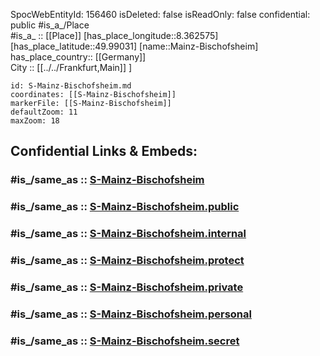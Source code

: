﻿---
location:
- 49.99031
- 8.362575
mapmarker: train
mapzoom:
- 8
- 18
tags:
- geo/station/train
type: Station
---

SpocWebEntityId: 156460
isDeleted: false
isReadOnly: false
confidential: public
#is_a_/Place  
#is_a_ :: [[Place]] 
[has_place_longitude::8.362575] 
[has_place_latitude::49.99031] 
[name::Mainz-Bischofsheim] 
has_place_country:: [[Germany]]  
City :: [[../../Frankfurt,Main]] ] 


```leaflet
id: S-Mainz-Bischofsheim.md
coordinates: [[S-Mainz-Bischofsheim]] 
markerFile: [[S-Mainz-Bischofsheim]] 
defaultZoom: 11 
maxZoom: 18
```


## Confidential Links & Embeds: 

### #is_/same_as :: [S-Mainz-Bischofsheim](S-Mainz-Bischofsheim.md) 

### #is_/same_as :: [S-Mainz-Bischofsheim.public](/_public/Earth/Continent/Europe/Europe~Central/Germany/Germany~West/Hessen/counties~Hessen/Frankfurt~Main/Stations-FFM~S/S-Mainz-Bischofsheim.public.md) 

### #is_/same_as :: [S-Mainz-Bischofsheim.internal](/_internal/Earth/Continent/Europe/Europe~Central/Germany/Germany~West/Hessen/counties~Hessen/Frankfurt~Main/Stations-FFM~S/S-Mainz-Bischofsheim.internal.md) 

### #is_/same_as :: [S-Mainz-Bischofsheim.protect](/_protect/Earth/Continent/Europe/Europe~Central/Germany/Germany~West/Hessen/counties~Hessen/Frankfurt~Main/Stations-FFM~S/S-Mainz-Bischofsheim.protect.md) 

### #is_/same_as :: [S-Mainz-Bischofsheim.private](/_private/Earth/Continent/Europe/Europe~Central/Germany/Germany~West/Hessen/counties~Hessen/Frankfurt~Main/Stations-FFM~S/S-Mainz-Bischofsheim.private.md) 

### #is_/same_as :: [S-Mainz-Bischofsheim.personal](/_personal/Earth/Continent/Europe/Europe~Central/Germany/Germany~West/Hessen/counties~Hessen/Frankfurt~Main/Stations-FFM~S/S-Mainz-Bischofsheim.personal.md) 

### #is_/same_as :: [S-Mainz-Bischofsheim.secret](/_secret/Earth/Continent/Europe/Europe~Central/Germany/Germany~West/Hessen/counties~Hessen/Frankfurt~Main/Stations-FFM~S/S-Mainz-Bischofsheim.secret.md)

